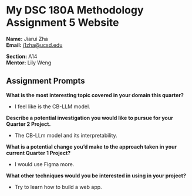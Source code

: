 # My DSC 180A Methodology Assignment 5 Website

**Name:** Jiarui Zha  
**Email:** j1zha@ucsd.edu  

**Section:** A14  
**Mentor:** Lily Weng

## Assignment Prompts

**What is the most interesting topic covered in your domain this quarter?**  
- I feel like is the CB-LLM model.

**Describe a potential investigation you would like to pursue for your Quarter 2 Project.**  
- The CB-LLm model and its interpretability.

**What is a potential change you’d make to the approach taken in your current Quarter 1 Project?**  
- I would use Figma more.

**What other techniques would you be interested in using in your project?**  
- Try to learn how to build a web app.

